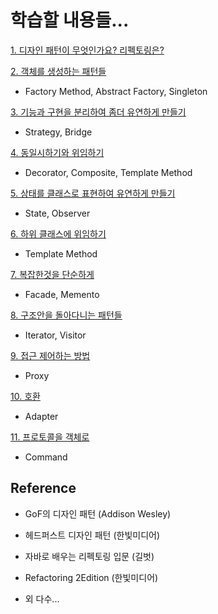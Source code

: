 # 학습할 내용들...

[1. 디자인 패턴이 무엇인가요? 리펙토링은?](https://gitlab.com/k3144/designpattern/-/blob/main/ch01/README.md)

[2. 객체를 생성하는 패턴들](https://gitlab.com/k3144/designpattern/-/blob/main/ch02/README.md)

  - Factory Method, Abstract Factory, Singleton

[3. 기능과 구현을 분리하여 좀더 유연하게 만들기](https://gitlab.com/k3144/designpattern/-/blob/main/ch03/README.md)

  - Strategy, Bridge

[4. 동일시하기와 위임하기](https://gitlab.com/k3144/designpattern/-/blob/main/ch04/README.md)
  
  - Decorator, Composite, Template Method

[5. 상태를 클래스로 표현하여 유연하게 만들기](https://gitlab.com/k3144/designpattern/-/blob/main/ch05/README.md)

  - State, Observer

[6. 하위 클래스에 위임하기](https://gitlab.com/k3144/designpattern/-/blob/main/ch06/README.md)

  - Template Method

[7. 복잡한것을 단순하게](https://gitlab.com/k3144/designpattern/-/blob/main/ch07/README.md)

  - Facade, Memento 

[8. 구조안을 돌아다니는 패턴들](https://gitlab.com/k3144/designpattern/-/blob/main/ch08/README.md)

  - Iterator, Visitor

[9. 접근 제어하는 방법](https://gitlab.com/k3144/designpattern/-/blob/main/ch09/README.md)

  - Proxy
  
[10. 호환](https://gitlab.com/k3144/designpattern/-/blob/main/ch10/README.md)

  - Adapter

[11. 프로토콜을 객체로](https://gitlab.com/k3144/designpattern/-/blob/main/ch11/README.md)

  - Command


## Reference

 - GoF의 디자인 패턴 (Addison Wesley)

 - 헤드퍼스트 디자인 패턴 (한빛미디어) 
 
 - 자바로 배우는 리펙토링 입문 (길벗)

 - Refactoring 2Edition (한빛미디어)

 - 외 다수...
 

